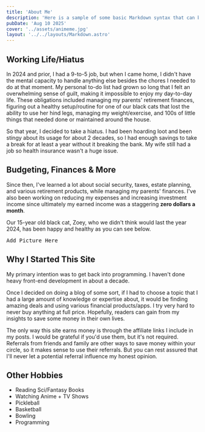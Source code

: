 ```yaml
---
title: 'About Me'
description: 'Here is a sample of some basic Markdown syntax that can be used when writing Markdown content in Astro.'
pubDate: 'Aug 10 2025'
cover: '../assets/animeme.jpg'
layout: '../../layouts/Markdown.astro'
---
```

## Working Life/Hiatus
In 2024 and prior, I had a 9-to-5 job, but when I came home, I didn't have the mental capacity to handle anything else besides the chores I needed to do at that moment. My personal to-do list had grown so long that I felt an overwhelming sense of guilt, making it impossible to enjoy my day-to-day life. These obligations included managing my parents' retirement finances, figuring out a healthy setup/routine for one of our black cats that lost the ability to use her hind legs, managing my weight/exercise, and 100s of little things that needed done or maintained around the house.

So that year, I decided to take a hiatus. I had been hoarding loot and been stingy about its usage for about 2 decades, so I had enough savings to take a break for at least a year without it breaking the bank. My wife still had a job so health insurance wasn't a huge issue.

## Budgeting, Finances & More

Since then, I've learned a lot about social security, taxes, estate planning, and various retirement products, while managing my parents' finances. I've also been working on reducing my expenses and increasing investment income since ultimately my earned income was a staggering <b>zero dollars a month</b>.

Our 15-year old black cat, Zoey, who we didn't think would last the year 2024, has been happy and healthy as you can see below.

<pre>Add Picture Here</pre>

## Why I Started This Site
My primary intention was to get back into programming. I haven't done heavy front-end development in about a decade.

Once I decided on doing a blog of some sort, if I had to choose a topic that I had a large amount of knowledge or expertise about, it would be finding amazing deals and using various financial products/apps. I try very hard to never buy anything at full price. Hopefully, readers can gain from my insights to save some money in their own lives.

The only way this site earns money is through the affiliate links I include in my posts. I would be grateful if you'd use them, but it's not required. Referrals from friends and family are other ways to save money within your circle, so it makes sense to use their referrals. But you can rest assured that I'll never let a potential referral influence my honest opinion.

## Other Hobbies

- Reading Sci/Fantasy Books
- Watching Anime + TV Shows
- Pickleball
- Basketball
- Bowling
- Programming